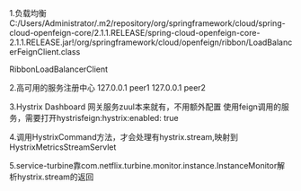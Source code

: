 1.负载均衡
C:/Users/Administrator/.m2/repository/org/springframework/cloud/spring-cloud-openfeign-core/2.1.1.RELEASE/spring-cloud-openfeign-core-2.1.1.RELEASE.jar!/org/springframework/cloud/openfeign/ribbon/LoadBalancerFeignClient.class


RibbonLoadBalancerClient

2.高可用的服务注册中心
127.0.0.1 peer1
127.0.0.1 peer2

3.Hystrix Dashboard
网关服务zuul本来就有，不用额外配置
使用feign调用的服务，需要打开hystrisfeign:hystrix:enabled: true

4.调用HystrixCommand方法，才会处理有hystrix.stream,映射到HystrixMetricsStreamServlet

5.service-turbine靠com.netflix.turbine.monitor.instance.InstanceMonitor解析hystrix.stream的返回